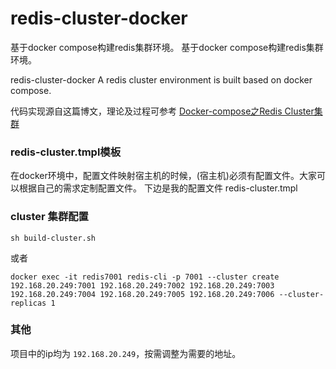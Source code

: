 # redis-cluster-docker
基于docker compose构建redis集群环境。 基于docker compose构建redis集群环境。 


redis-cluster-docker
A redis cluster environment is built based on docker compose.

代码实现源自这篇博文，理论及过程可参考 [Docker-compose之Redis Cluster集群](https://blog.csdn.net/weixin_50236329/article/details/109771983)

### redis-cluster.tmpl模板
在docker环境中，配置文件映射宿主机的时候，(宿主机)必须有配置文件。大家可以根据自己的需求定制配置文件。
下边是我的配置文件 redis-cluster.tmpl

### cluster 集群配置
```
sh build-cluster.sh
```

或者

```
docker exec -it redis7001 redis-cli -p 7001 --cluster create 192.168.20.249:7001 192.168.20.249:7002 192.168.20.249:7003 192.168.20.249:7004 192.168.20.249:7005 192.168.20.249:7006 --cluster-replicas 1
```


### 其他
项目中的ip均为 `192.168.20.249`，按需调整为需要的地址。